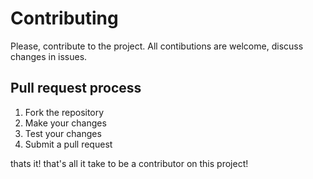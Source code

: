 # Contributing
Please, contribute to the project.  All contibutions are welcome, discuss changes in issues.
## Pull request process
1. Fork the repository
2. Make your changes
3. Test your changes
4. Submit a pull request

thats it! that's all it take to be a contributor on this project!
